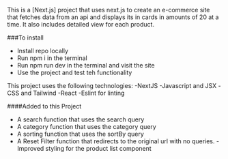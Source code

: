 This is a [Next.js] project that uses next.js to create an e-commerce site that fetches data from an api and displays its in cards in amounts of 20 at a time. It also includes detailed view for each product.

###To install
- Install repo locally
- Run npm i in the terminal
- Run npm run dev in the terminal and visit the site
- Use the project and test teh functionality

This project uses the following technologies: 
-NextJS
-Javascript and JSX
-CSS and Tailwind
-React
-Eslint for linting


####Added to this Project
- A search function that uses the search query
- A category function that uses the category query
- A sorting function that uses the sortBy query
- A Reset Filter function that redirects to the original url with no queries.
-Improved styling for the product list component
